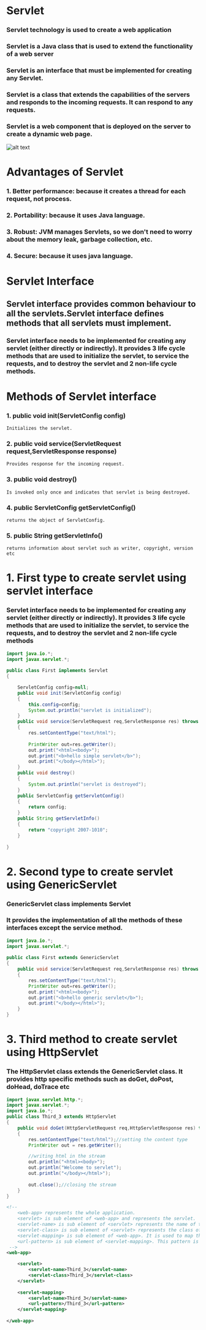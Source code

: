 # Servlet
### Servlet technology is used to create a web application
### Servlet is a Java class that is used to extend the functionality of a web server
### Servlet is an interface that must be implemented for creating any Servlet.
### Servlet is a class that extends the capabilities of the servers and responds to the incoming requests. It can respond to any requests.
### Servlet is a web component that is deployed on the server to create a dynamic web page.
![alt text](image.png)

# Advantages of Servlet
### 1. Better performance: because it creates a thread for each request, not process.
### 2. Portability: because it uses Java language.
### 3. Robust: JVM manages Servlets, so we don't need to worry about the memory leak, garbage collection, etc.
### 4. Secure: because it uses java language.

# Servlet Interface 
## Servlet interface provides common behaviour to all the servlets.Servlet interface defines methods that all servlets must implement.

### Servlet interface needs to be implemented for creating any servlet (either directly or indirectly). It provides 3 life cycle methods that are used to initialize the servlet, to service the requests, and to destroy the servlet and 2 non-life cycle methods.

# Methods of Servlet interface
### 1. public void init(ServletConfig config) 
    Initializes the servlet.
### 2. public void service(ServletRequest request,ServletResponse response)
    Provides response for the incoming request.
### 3. public void destroy()
    Is invoked only once and indicates that servlet is being destroyed.
### 4. public ServletConfig getServletConfig()
    returns the object of ServletConfig.
### 5. public String getServletInfo()
    returns information about servlet such as writer, copyright, version etc
# 1. First type to create servlet using servlet interface
###    Servlet interface needs to be implemented for creating any servlet (either directly or indirectly). It provides 3 life cycle methods that are used to initialize the servlet, to service the requests, and to destroy the servlet and 2 non-life cycle methods
```java
import java.io.*;  
import javax.servlet.*;  
  
public class First implements Servlet
{  

    ServletConfig config=null;  
    public void init(ServletConfig config)
    {  
        this.config=config;  
        System.out.println("servlet is initialized");  
    } 
    public void service(ServletRequest req,ServletResponse res) throws IOException,ServletException
    {  
        res.setContentType("text/html");  
        
        PrintWriter out=res.getWriter();  
        out.print("<html><body>");  
        out.print("<b>hello simple servlet</b>");  
        out.print("</body></html>");  
    }  
    public void destroy()
    {
        System.out.println("servlet is destroyed");
    }  
    public ServletConfig getServletConfig()
    {
        return config;
    }  
    public String getServletInfo()
    {
        return "copyright 2007-1010";
    }  
  
}  
```
# 2. Second type to create servlet using GenericServlet
### GenericServlet class implements Servlet
### It provides the implementation of all the methods of these interfaces except the service method.
```java
import java.io.*;  
import javax.servlet.*;  
  
public class First extends GenericServlet
{  
    public void service(ServletRequest req,ServletResponse res) throws IOException,ServletException
    {  
        res.setContentType("text/html");   
        PrintWriter out=res.getWriter();  
        out.print("<html><body>");  
        out.print("<b>hello generic servlet</b>");  
        out.print("</body></html>");  
    }  
}  

```
# 3. Third method to create servlet using HttpServlet 
### The HttpServlet class extends the GenericServlet class. It provides http specific methods such as doGet, doPost, doHead, doTrace etc

```java
import javax.servlet.http.*;  
import javax.servlet.*;  
import java.io.*;  
public class Third_3 extends HttpServlet
{  
    public void doGet(HttpServletRequest req,HttpServletResponse res) throws ServletException,IOException  
    {  
        res.setContentType("text/html");//setting the content type  
        PrintWriter out = res.getWriter();  

        //writing html in the stream  
        out.println("<html><body>");  
        out.println("Welcome to servlet");  
        out.println("</body></html>");  
        
        out.close();//closing the stream  
    }
} 

```


```xml
<!-- 
    <web-app> represents the whole application.
    <servlet> is sub element of <web-app> and represents the servlet.
    <servlet-name> is sub element of <servlet> represents the name of the servlet.
    <servlet-class> is sub element of <servlet> represents the class of the servlet.
    <servlet-mapping> is sub element of <web-app>. It is used to map the servlet.
    <url-pattern> is sub element of <servlet-mapping>. This pattern is used at client side to invoke the servlet.
 -->
<web-app>

    <servlet>
        <servlet-name>Third_3</servlet-name> 
        <servlet-class>Third_3</servlet-class>
    </servlet>  
        
    <servlet-mapping>  
        <servlet-name>Third_3</servlet-name>  
        <url-pattern>/Third_3</url-pattern>  
    </servlet-mapping>  
    
</web-app>  
```
